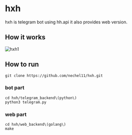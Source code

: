 # hxh
hxh is telegram bot using hh.api it also provides web version.

## How it works
![hxh1](https://user-images.githubusercontent.com/91884862/183388274-917b7f66-9fdf-451e-a445-8e3ddd35d881.gif)

## How to run 
```
git clone https://github.com/nechel11/hxh.git
```
### bot part
```
cd hxh/telegram_backend\(python\)
python3 telegram.py
```
### web part
```
cd hxh/web_backend\(golang\)
make
```
